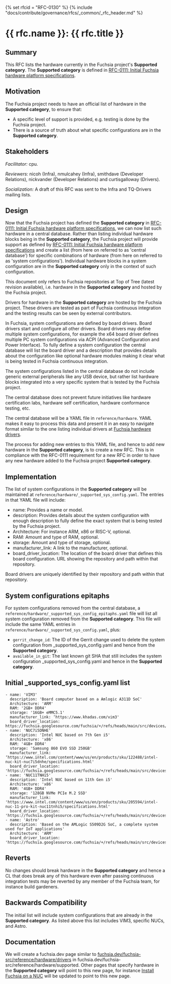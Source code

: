 <!-- mdformat off(templates not supported) -->
{% set rfcid = "RFC-0130" %}
{% include "docs/contribute/governance/rfcs/_common/_rfc_header.md" %}
# {{ rfc.name }}: {{ rfc.title }}
<!-- SET the `rfcid` VAR ABOVE. DO NOT EDIT ANYTHING ELSE ABOVE THIS LINE. -->

<!-- mdformat on -->

<!-- This should begin with an H2 element (for example, ## Summary).-->

## Summary

This RFC lists the hardware currently in the Fuchsia project's **Supported
category**. The **Supported category** is defined in [RFC-0111: Initial Fuchsia
hardware platform specifications][rfc-0111].


## Motivation

The Fuchsia project needs to have an official list of hardware in the
**Supported category**, to ensure that:

* A specific level of support is provided, e.g. testing is done by the Fuchsia
  project.
* There is a source of truth about what specific configurations are in the
  **Supported category**.

## Stakeholders

_Facilitator:_ cpu.

_Reviewers:_ nicoh (Infra), nmulcahey (Infra), smithdave (Developer Relations),
nickvander (Developer Relations) and curtisgalloway (Drivers).

_Socialization:_ A draft of this RFC was sent to the Infra and TQ-Drivers
mailing lists.

## Design

Now that the Fuchsia project has defined the **Supported category** in
[RFC-0111: Initial Fuchsia hardware platform specifications][rfc-0111], we can
now list such hardware in a central database. Rather than listing individual
hardware blocks being in the **Supported category**, the Fuchsia project will
provide support as defined by [RFC-0111: Initial Fuchsia hardware platform
specifications][rfc-0111] and create a list (from here on referred to as
'central database') for specific combinations of hardware (from here on referred
to as 'system configurations'). Individual hardware blocks in a system
configuration are in the **Supported category** only in the context of such
configuration.

This document only refers to Fuchsia repositories at Top of Tree (latest
revision available), i.e. hardware in the **Supported category** and hosted by
the Fuchsia project.

Drivers for hardware in the **Supported category** are hosted by the Fuchsia
project. These drivers are tested as part of Fuchsia continuous integration and
the testing results can be seen by external contributors.

In Fuchsia, system configurations are defined by board drivers. Board drivers
start and configure all other drivers. Board drivers may define multiple system
configurations, for example the x64 board driver defines multiple PC system
configurations via ACPI (Advanced Configuration and Power Interface). To fully
define a system configuration the central database will list the board driver
and a description that provides details about the configuration like optional
hardware modules making it clear what is being tested in Fuchsia continuous
integration.

The system configurations listed in the central database do not include generic
external peripherals like any USB device, but rather list hardware blocks
integrated into a very specific system that is tested by the Fuchsia project.

The central database does not prevent future initiatives like hardware
certification labs, hardware self certification, hardware conformance testing,
etc.

The central database will be a YAML file in `reference/hardware`. YAML
makes it easy to process this data and present it in an easy to navigate format
similar to the one listing individual drivers at [Fuchsia hardware
drivers](reference/hardware/drivers.md).

The process for adding new entries to this YAML file, and hence to add new
hardware in the **Supported category**, is to create a new RFC. This is in
compliance with the RFC-0111 requirement for a new RFC in order to have any new
hardware added to the Fuchsia project **Supported category**.

## Implementation

The list of system configurations in the **Supported category** will be
maintained at `reference/hardware/_supported_sys_config.yaml`. The entries
in that YAML file will include:

* name: Provides a name or model.
* description: Provides details about the system configuration with enough
  description to fully define the exact system that is being tested by the
  Fuchsia project.
* Architecture: For instance ARM, x86 or RISC-V, optional.
* RAM: Amount and type of RAM, optional.
* storage: Amount and type of storage, optional.
* manufacturer_link: A link to the manufacturer, optional.
* board_driver_location: The location of the board driver that defines this
  board configuration. URL showing the repository and path within that
  repository.

Board drivers are uniquely identified by their repository and path within that
repository.

## System configurations epitaphs

For system configurations removed from the central database, a
`reference/hardware/_supported_sys_config_epitaphs.yaml` file will list
all system configuration removed from the **Supported category**. This file will
include the same YAML entries in
`reference/hardware/_supported_sys_config.yaml`, plus:

* `gerrit_change_id`: The ID of the Gerrit change used to delete the system
  configuration from _supported_sys_config.yaml and hence from the **Supported
  category**.
* `available_in_git`: The last known git SHA that still includes the system
  configuration _supported_sys_config.yaml and hence in the **Supported
  category**.

## Initial _supported_sys_config.yaml list

```
- name: 'VIM3'
  description: 'Board computer based on a Amlogic A311D SoC'
  Architecture: 'ARM'
  RAM: '2GB+ DDR4'
  storage: '16GB+ eMMC5.1'
  manufacturer_link: ‘https://www.khadas.com/vim3'
  board_driver_location: https://fuchsia.googlesource.com/fuchsia/+/refs/heads/main/src/devices/board/drivers/vim3'
- name: 'NUC7i5DNHE'
  description: 'Intel NUC based on 7th Gen i5'
  Architecture: 'x86'
  RAM: '4GB+ DDR4'
  storage: 'Samsung 860 EVO SSD 250GB'
  manufacturer_link: ‘https://www.intel.com/content/www/us/en/products/sku/122488/intel-nuc-kit-nuc7i5dnhe/specifications.html'
  board_driver_location: 'https://fuchsia.googlesource.com/fuchsia/+/refs/heads/main/src/devices/board/drivers/x86'
- name: 'NUC11TNHi5'
  description: 'Intel NUC based on 11th Gen i5'
  Architecture: 'x86'
  RAM: '4GB+ DDR4'
  storage: '128GB NVMe PCIe M.2 SSD'
  manufacturer_link: 'https://www.intel.com/content/www/us/en/products/sku/205594/intel-nuc-11-pro-kit-nuc11tnhi5/specifications.html'
  board_driver_location: 'https://fuchsia.googlesource.com/fuchsia/+/refs/heads/main/src/devices/board/drivers/x86'
- name: 'Astro'
  description: 'Based on the AMLogic S509D2G SoC, a complete system used for IoT applications'
  Architecture: 'ARM'
  board_driver_location: 'https://fuchsia.googlesource.com/fuchsia/+/refs/heads/main/src/devices/board/drivers/astro'
```

## Reverts

No changes should break hardware in the **Supported category** and hence a CL
that does break any of this hardware even after passing continuous integration
tests may be reverted by any member of the Fuchsia team, for instance build
gardeners.

## Backwards Compatibility

The initial list will include system configurations that are already in the
**Supported category**. As listed above this list includes VIM3, specific NUCs,
and Astro.

## Documentation

We will create a fuchsia.dev page similar to
[fuchsia.dev/fuchsia-src/reference/hardware/drivers](reference/hardware/drivers.md)
in fuchsia.dev/fuchsia-src/reference/hardware/supported. Other pages that
specify hardware in the **Supported category** will point to this new page, for
instance [Install Fuchsia on a NUC](development/hardware/intel_nuc.md)
will be updated to point to this new page.

<!-- xrefs -->
[rfc-0111]: contribute/governance/rfcs/0111_fuchsia_hardware_specifications.md
